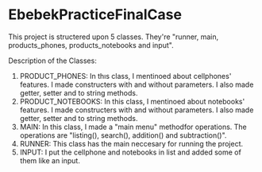 # EbebekPracticeFinalCase
This project is structered upon 5 classes. They're "runner, main, products_phones, products_notebooks and input". 

Description of the Classes:

1. PRODUCT_PHONES: In thıs class, I mentinoed about cellphones' features. I made constructers with and without parameters. I also made getter, setter and to string 
methods. 
2. PRODUCT_NOTEBOOKS: In this class, I mentinoed about notebooks' features. I made constructers with and without parameters. I also made getter, setter and to string 
methods. 
3. MAIN: In this class, I made a "main menu" methodfor operations. The operations are "listing(), search(), addition() and subtraction()". 
4. RUNNER: This class has the main neccesary for running the project. 
5. INPUT: I put the cellphone and notebooks in list and added some of them like an input.
